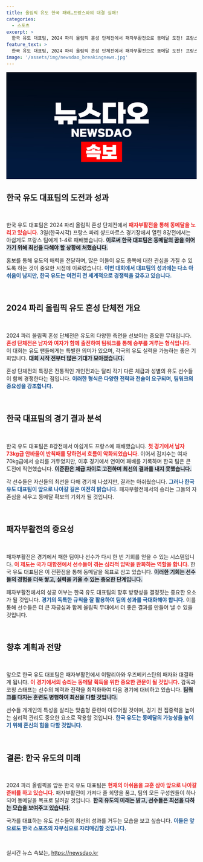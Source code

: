 ```yaml
---
title: 올림픽 유도 한국 패배…프랑스와의 대결 실패!
categories:
  - 스포츠
excerpt: >
  한국 유도 대표팀, 2024 파리 올림픽 혼성 단체전에서 패자부활전으로 동메달 도전! 프랑스와의 8강전에서 아쉽게 패배한 가운데, 이탈리아와 우즈베키스탄의 패자와 만날 기회가 남아있다. 과연 이준환이 체급 차이를 극복하고 메달을 획득할 수 있을까?
feature_text: >
  한국 유도 대표팀, 2024 파리 올림픽 혼성 단체전에서 패자부활전으로 동메달 도전! 프랑스와의 8강전에서 아쉽게 패배한 가운데, 이탈리아와 우즈베키스탄의 패자와 만날 기회가 남아있다. 과연 이준환이 체급 차이를 극복하고 메달을 획득할 수 있을까?
image: '/assets/img/newsdao_breakingnews.jpg'
---
```


<p><img src="/assets/img/newsdao_breakingnews.jpg" alt="bookingtag 속보" /></p>

<h2 data-ke-size="size26">한국 유도 대표팀의 도전과 성과</h2>

<p data-ke-size="size16">&nbsp;</p>

<p>한국 유도 대표팀은 2024 파리 올림픽 혼성 단체전에서 <b><span style="color: #ee2323;">패자부활전을 통해 동메달을 노리고 있습니다.</span></b> 3일(한국시각) 프랑스 파리 샹드마르스 경기장에서 열린 8강전에서는 아쉽게도 프랑스 팀에게 1-4로 패배했습니다. <b><span style="background-color: #21538527;">이로써 한국 대표팀은 동메달의 꿈을 이어가기 위해 최선을 다해야 할 상황에 처했습니다.</span></b> </p>

<p data-ke-size="size16"></p>

<p>홍보를 통해 유도의 매력을 전달하며, 많은 이들이 유도 종목에 대한 관심을 가질 수 있도록 하는 것이 중요한 시점에 이르렀습니다. <b><span style="color: #1a5490;">이번 대회에서 대표팀의 성과에는 다소 아쉬움이 남지만, 한국 유도는 여전히 전 세계적으로 경쟁력을 갖추고 있습니다.</span></b> </p>

<p data-ke-size="size16">&nbsp;</p>

<h2 data-ke-size="size26">2024 파리 올림픽 유도 혼성 단체전 개요</h2>

<p data-ke-size="size16">&nbsp;</p>

<p>2024 파리 올림픽 혼성 단체전은 유도의 다양한 측면을 선보이는 중요한 무대입니다. <b><span style="color: #ee2323;">혼성 단체전은 남자와 여자가 함께 출전하여 팀워크를 통해 승부를 겨루는 형식입니다.</span></b> 이 대회는 유도 팬들에게는 특별한 의미가 있으며, 각국의 유도 실력을 가늠하는 좋은 기회입니다. <b><span style="background-color: #21538527;">대회 시작 전부터 많은 기대가 모아졌습니다.</span></b></p>

<p data-ke-size="size16"></p>

<p>혼성 단체전의 특징은 전통적인 개인전과는 달리 각기 다른 체급과 성별의 유도 선수들이 함께 경쟁한다는 점입니다. <b><span style="color: #1a5490;">이러한 형식은 다양한 전략과 전술이 요구되며, 팀워크의 중요성을 강조합니다.</span></b></p>

<p data-ke-size="size16">&nbsp;</p>

<h2 data-ke-size="size26">한국 대표팀의 경기 결과 분석</h2>

<p data-ke-size="size16">&nbsp;</p>

<p>한국 유도 대표팀은 8강전에서 아쉽게도 프랑스에 패배했습니다. <b><span style="color: #ee2323;">첫 경기에서 남자 73kg급 안바울이 반칙패를 당하면서 흐름이 악화되었습니다.</span></b> 이어서 김지수는 여자 70kg급에서 승리를 거두었지만, 이후 경기에서 연이어 패배를 기록하며 한국 팀은 큰 도전에 직면했습니다. <b><span style="background-color: #21538527;">이준환은 체급 차이로 고전하며 최선의 결과를 내지 못했습니다.</span></b></p>

<p data-ke-size="size16"></p>

<p>각 선수들은 자신들의 최선을 다해 경기에 나섰지만, 결과는 아쉬웠습니다. <b><span style="color: #1a5490;">그러나 한국 유도 대표팀이 앞으로 나아갈 길은 여전히 밝습니다.</span></b> 패자부활전에서의 승리는 그들의 자존심을 세우고 동메달 확보의 기회가 될 것입니다.</p>

<p data-ke-size="size16">&nbsp;</p>

<h2 data-ke-size="size26">패자부활전의 중요성</h2>

<p data-ke-size="size16">&nbsp;</p>

<p>패자부활전은 경기에서 패한 팀이나 선수가 다시 한 번 기회를 얻을 수 있는 시스템입니다. <b><span style="color: #ee2323;">이 제도는 국가 대항전에서 선수들이 겪는 심리적 압박을 완화하는 역할을 합니다.</span></b> 한국 유도 대표팀은 이 전환점을 통해 동메달을 목표로 삼고 있습니다. <b><span style="background-color: #21538527;">이러한 기회는 선수들의 경험을 더욱 쌓고, 실력을 키울 수 있는 중요한 단계입니다.</span></b> </p>

<p data-ke-size="size16"></p>

<p>패자부활전에서의 성공 여부는 한국 유도 대표팀의 향후 방향성을 결정짓는 중요한 요소가 될 것입니다. <b><span style="color: #1a5490;">경기의 독특한 규칙을 잘 활용하여 팀의 성과를 극대화해야 합니다.</span></b> 이를 통해 선수들은 더 큰 자긍심과 함께 올림픽 무대에서 더 좋은 결과를 만들어 낼 수 있을 것입니다.</p>

<p data-ke-size="size16">&nbsp;</p>

<h2 data-ke-size="size26">향후 계획과 전망</h2>

<p data-ke-size="size16">&nbsp;</p>

<p>앞으로 한국 유도 대표팀은 패자부활전에서 이탈리아와 우즈베키스탄의 패자와 대결하게 됩니다. <b><span style="color: #ee2323;">이 경기에서의 승리는 동메달 획득을 위한 중요한 관문이 될 것입니다.</span></b> 감독과 코칭 스태프는 선수의 체력과 전략을 최적화하여 다음 경기에 대비하고 있습니다. <b><span style="background-color: #21538527;">팀워크를 다지는 훈련도 병행하여 최선을 다할 것입니다.</span></b></p>

<p data-ke-size="size16"></p>

<p>선수들 개개인의 특성을 살리는 맞춤형 훈련이 이루어질 것이며, 경기 전 집중력을 높이는 심리적 관리도 중요한 요소로 작용할 것입니다. <b><span style="color: #1a5490;">한국 유도는 동메달의 가능성을 높이기 위해 혼신의 힘을 다할 것입니다.</span></b></p>

<p data-ke-size="size16">&nbsp;</p>

<h2 data-ke-size="size26">결론: 한국 유도의 미래</h2>

<p data-ke-size="size16">&nbsp;</p>

<p>2024 파리 올림픽을 앞둔 한국 유도 대표팀은 <b><span style="color: #ee2323;">현재의 아쉬움을 교훈 삼아 앞으로 나아갈 준비를 하고 있습니다.</span></b> 패자부활전이 가져다 줄 희망을 품고, 팀의 모든 구성원들이 하나 되어 동메달을 목표로 달려갈 것입니다. <b><span style="background-color: #21538527;">한국 유도의 미래는 밝고, 선수들은 최선을 다하는 모습을 보여주고 있습니다.</span></b></p>

<p data-ke-size="size16"></p>

<p>국가를 대표하는 유도 선수들이 최선의 성과를 거두는 모습을 보고 싶습니다. <b><span style="color: #1a5490;">이들은 앞으로도 한국 스포츠의 자부심으로 자리매김할 것입니다.</span></b></p>

<p data-ke-size="size16">&nbsp;</p>
실시간 뉴스 속보는, <a href="https://newsdao.kr" rel="dofollow">https://newsdao.kr</a>



